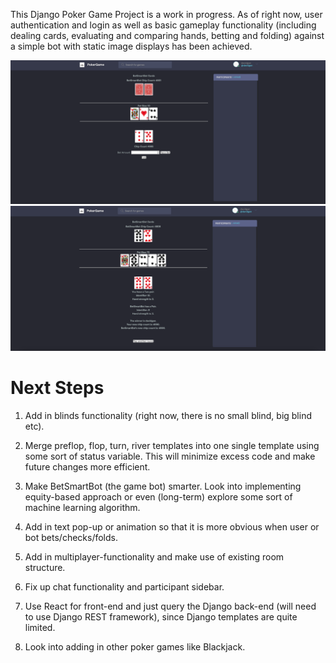 This Django Poker Game Project is a work in progress. As of right now, user authentication and login as well as basic gameplay functionality (including dealing cards, evaluating and comparing hands, betting and folding) against a simple bot with static image displays has been achieved.

![Screenshot of In-Game Play](static/images/screenshot2.png)
![Screenshot of End of Hand](static/images/screenshot.png)

# Next Steps
1. Add in blinds functionality (right now, there is no small blind, big blind etc).

2. Merge preflop, flop, turn, river templates into one single template using some sort of status variable. This will minimize excess code and make future changes more efficient.

3. Make BetSmartBot (the game bot) smarter. Look into implementing equity-based approach or even (long-term) explore some sort of machine learning algorithm.

4. Add in text pop-up or animation so that it is more obvious when user or bot bets/checks/folds.

5. Add in multiplayer-functionality and make use of existing room structure.

6. Fix up chat functionality and participant sidebar.

7. Use React for front-end and just query the Django back-end (will need to use Django REST framework), since Django templates are quite limited.

8. Look into adding in other poker games like Blackjack.

